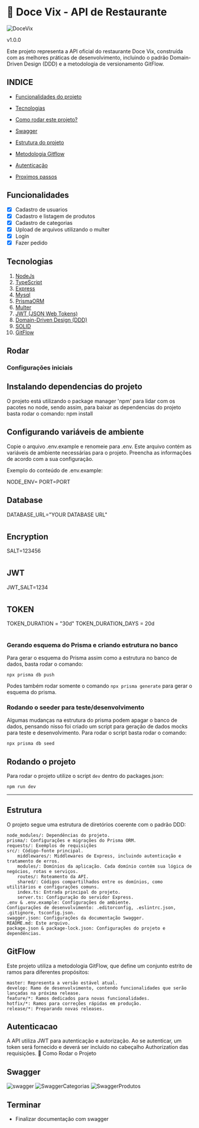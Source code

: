 
# 🍴 Doce Vix - API de Restaurante

![DoceVix](https://i.imgur.com/ESBpLeV.png)

v1.0.0

Este projeto representa a API oficial do restaurante Doce Vix, construída com as melhores práticas de desenvolvimento, incluindo o padrão Domain-Driven Design (DDD) e a metodologia de versionamento GitFlow.


## INDICE 

- <a href="#funcionalidades">Funcionalidades do projeto</a>

- <a href="#tecnologias">Tecnologias</a>

- <a href="#rodar">Como rodar este projeto?</a>

- <a href="#swagger">Swagger</a>

- <a href="#estrutura">Estrutura do projeto </a>

- <a href="#gitflow">Metodologia Gitflow </a>

- <a href="#autenticacao">Autenticação</a>

- <a href="#terminar">Proximos passos</a>

## Funcionalidades

- [x] Cadastro de usuarios
- [x] Cadastro e listagem de produtos
- [x] Cadastro de categorias
- [x] Upload de arquivos utilizando o multer
- [x] Login
- [x] Fazer pedido

## Tecnologias 

1. [NodeJs](https://nodejs.org/en)
2. [TypeScript](https://www.typescriptlang.org/)
3. [Express](https://expressjs.com/pt-br/)
4. [Mysql](https://www.mysql.com/)
5. [PrismaORM](https://www.prisma.io/)
6. [Multer](https://github.com/expressjs/multer)
7. [JWT (JSON Web Tokens)](https://jwt.io/)
8. [ Domain-Driven Design (DDD)](https://www.zup.com.br/blog/domain-driven-design-ddd)
9. [SOLID](https://medium.com/desenvolvendo-com-paixao/o-que-%C3%A9-solid-o-guia-completo-para-voc%C3%AA-entender-os-5-princ%C3%ADpios-da-poo-2b937b3fc530)
10. [GitFlow](https://www.alura.com.br/artigos/git-flow-o-que-e-como-quando-utilizar)


## Rodar

### Configurações iniciais

## Instalando dependencias do projeto



O projeto está utilizando o package manager 'npm' para lidar com os pacotes no node, sendo assim, para baixar as dependencias do projeto basta rodar o comando: npm install

## Configurando variáveis de ambiente

Copie o arquivo .env.example e renomeie para .env. Este arquivo contém as variáveis de ambiente necessárias para o projeto. Preencha as informações de acordo com a sua configuração.

Exemplo do conteúdo de .env.example:

NODE_ENV=
PORT=PORT


## Database
DATABASE_URL="YOUR DATABASE URL"
#

## Encryption
SALT=123456
#


## JWT
JWT_SALT=1234
#




## TOKEN
TOKEN_DURATION = "30d"
TOKEN_DURATION_DAYS = 20d
#


### Gerando esquema do Prisma e criando estrutura no banco

Para gerar o esquema do Prisma assim como a estrutura no banco de dados, basta rodar o comando:

`npx prisma db push`


Podes também rodar somente o comando `npx prisma generate` para gerar o esquema do prisma.

### Rodando o seeder para teste/desenvolvimento

Algumas mudanças na estrutura do prisma podem apagar o banco de dados, pensando nisso foi criado um script para geração de dados mocks para teste e desenvolvimento. Para rodar o script basta rodar o comando:

`npx prisma db seed`

## Rodando o projeto

Para rodar o projeto utilize o script `dev` dentro do packages.json:

`npm run dev`

---

## Estrutura

O projeto segue uma estrutura de diretórios coerente com o padrão DDD:

    node_modules/: Dependências do projeto.
    prisma/: Configurações e migrações do Prisma ORM.
    requests/: Exemplos de requisições
    src/: Código-fonte principal.
        middlewares/: Middlewares de Express, incluindo autenticação e tratamento de erros.
        modules/: Domínios da aplicação. Cada domínio contém sua lógica de negócios, rotas e serviços.
        routes/: Roteamento da API.
        shared/: Códigos compartilhados entre os domínios, como utilitários e configurações comuns.
        index.ts: Entrada principal do projeto.
        server.ts: Configuração do servidor Express.
    .env & .env.example: Configurações de ambiente.
    Configurações de desenvolvimento: .editorconfig, .eslintrc.json, .gitignore, tsconfig.json.
    swagger.json: Configurações da documentação Swagger.
    README.md: Este arquivo.
    package.json & package-lock.json: Configurações do projeto e dependências.



## GitFlow

Este projeto utiliza a metodologia GitFlow, que define um conjunto estrito de ramos para diferentes propósitos:

    master: Representa a versão estável atual.
    develop: Ramo de desenvolvimento, contendo funcionalidades que serão lançadas na próxima release.
    feature/*: Ramos dedicados para novas funcionalidades.
    hotfix/*: Ramos para correções rápidas em produção.
    release/*: Preparando novas releases.

## Autenticacao

A API utiliza JWT para autenticação e autorização. Ao se autenticar, um token será fornecido e deverá ser incluído no cabeçalho Authorization das requisições.
🚀 Como Rodar o Projeto


## Swagger 

![swagger](https://i.imgur.com/kIUKW9p.png)
![SwaggerCategorias](https://i.imgur.com/EpiOtSx.png)
![SwaggerProdutos](https://i.imgur.com/NpJunHB.png)


## Terminar 

- Finalizar documentação com swagger
 



